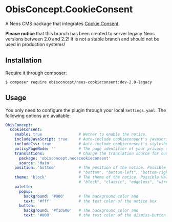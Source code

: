 # ObisConcept.CookieConsent

A Neos CMS package that integrates [Cookie Consent](https://cookieconsent.insites.com/).

**Please notice** that this branch has been created to server legacy Neos versions between 2.0 and 2.2! It is not a stable branch and should not be used in production systems!

## Installation

Require it through composer:
``` shell
$ composer require obisconcept/neos-cookieconsent:dev-2.0-legacy
```

## Usage

You only need to configure the plugin through your local `Settings.yaml`.
The following options are available:

``` yaml
ObisConcept:
  CookieConsent:
    enable: true                # Wether to enable the notice.
    includeJavaScript: true     # Auto-include cookieconsent's javascript file.
    includeCss: true            # Auto-include cookieconsent's stylesheet file.
    policyPageNode: ''          # The page identifier of your privacy statement.
    translations:               # Change the translation source for custom texts.
      package: 'obisconcept.neoscookieconsent'
      source: 'Main'
    position: 'bottom'          # The position of the notice. Possible Values:
                                # "bottom", "bottom-left", "bottom-right", "top"
    theme: 'block'              # The theme of the notice. Possible Values:
                                # "block", "classic", "edgeless", "wire"
    palette:
      popup:
        background: '#000'      # The background color and
        text: '#fff'            # the text color of the notice box
      button:
        background: '#f1d600'   # The background color and
        text: '#000'            # the text color of the dismiss-button
```
